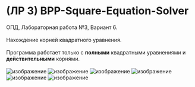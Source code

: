 # (ЛР 3) BPP-Square-Equation-Solver
ОПД, Лабораторная работа №3, Вариант 6. 
<br />
<br />
Нахождение корней квадратного уравнения.
<br />
<br />
Программа работает только с <b>полными</b> квадратными уравнениями и <b>действительными</b> корнями.
<br />
<br />
![изображение](https://user-images.githubusercontent.com/64972579/234450897-c1712832-e4ca-4914-94e0-df441574d60c.png)
![изображение](https://user-images.githubusercontent.com/64972579/234451029-2add8e39-776c-44fe-b882-fc546d0b89a9.png)
![изображение](https://user-images.githubusercontent.com/64972579/234451071-56bbea58-5317-47ea-a0b9-e2c20f4cd4ee.png)
![изображение](https://user-images.githubusercontent.com/64972579/234451433-0f5f10fa-6592-4000-80dc-3386849869e0.png)
![изображение](https://user-images.githubusercontent.com/64972579/234451545-53fea14c-294b-43c3-b785-0d4817bc3623.png)
![изображение](https://user-images.githubusercontent.com/64972579/234451780-fd57ca5b-14f5-4b8f-8c41-9054c9d049ab.png)
